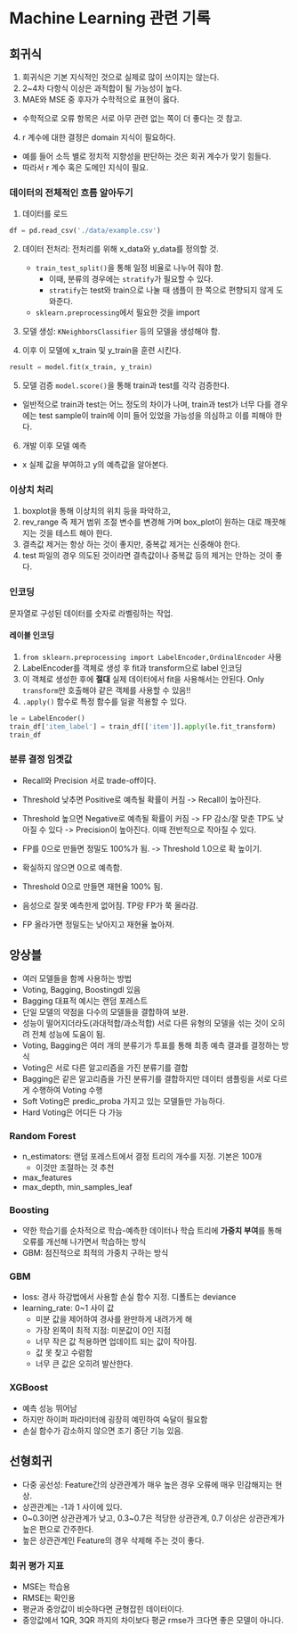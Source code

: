 # Machine Learning 관련 기록
## 회귀식
1. 회귀식은 기본 지식적인 것으로 실제로 많이 쓰이지는 않는다.
2. 2~4차 다항식 이상은 과적합이 될 가능성이 높다.
3. MAE와 MSE 중 후자가 수학적으로 표현이 옳다.
- 수학적으로 오류 항목은 서로 아무 관련 없는 쪽이 더 좋다는 것 참고.
4. r 계수에 대한 결정은 domain 지식이 필요하다.
- 예를 들어 소득 별로 정치적 지향성을 판단하는 것은 회귀 계수가 맞기 힘들다.
- 따라서 r 계수 혹은 도메인 지식이 필요.

### 데이터의 전체적인 흐름 알아두기
1. 데이터를 로드
```python
df = pd.read_csv('./data/example.csv')
```

2. 데이터 전처리: 전처리를 위해 x_data와 y_data를 정의할 것.
    - `train_test_split()`을 통해 일정 비율로 나누어 줘야 함.
        - 이때, 분류의 경우에는 `stratify`가 필요할 수 있다.
        - `stratify`는 test와 train으로 나눌 때 샘플이 한 쪽으로 편향되지 않게 도와준다.
    - `sklearn.preprocessing`에서 필요한 것을 import

3. 모델 생성: `KNeighborsClassifier` 등의 모델을 생성해야 함.

4. 이후 이 모델에 x_train 및 y_train을 훈련 시킨다.
```python
result = model.fit(x_train, y_train)
```

5. 모델 검증
`model.score()`을 통해 train과 test를 각각 검증한다.
- 일반적으로 train과 test는 어느 정도의 차이가 나며, train과 test가 너무 다를 경우에는 test sample이 train에 이미 들어 있었을 가능성을 의심하고 이를 피해야 한다.

6. 개발 이후 모델 예측
- x 실제 값을 부여하고 y의 예측값을 알아본다.

### 이상치 처리
1. boxplot을 통해 이상치의 위치 등을 파악하고,
2. rev_range 즉 제거 범위 조절 변수를 변경해 가며 box_plot이 원하는 대로 깨끗해 지는 것을 테스트 해야 한다.
3. 결측값 제거는 항상 하는 것이 좋지만, 중복값 제거는 신중해야 한다.
4. test 파일의 경우 의도된 것이라면 결측값이나 중복값 등의 제거는 안하는 것이 좋다.

### 인코딩
문자열로 구성된 데이터를 숫자로 라벨링하는 작업.
#### 레이블 인코딩
1. `from sklearn.preprocessing import LabelEncoder,OrdinalEncoder` 사용
2. LabelEncoder를 객체로 생성 후 fit과 transform으로 label 인코딩
3. 이 객체로 생성한 후에 **절대** 실제 데이터에서 fit을 사용해서는 안된다. Only `transform`만 호출해야 같은 객체를 사용할 수 있음!!
4. `.apply()` 함수로 특정 함수를 일괄 적용할 수 있다.
```python
le = LabelEncoder()
train_df['item_label'] = train_df[['item']].apply(le.fit_transform)
train_df
```

### 분류 결정 임곗값
- Recall와 Precision 서로 trade-off이다.
- Threshold 낮추면 Positive로 예측될 확률이 커짐 -> Recall이 높아진다.
- Threshold 높으면 Negative로 예측될 확률이 커짐 -> FP 감소/잘 맞춘 TP도 낮아질 수 있다 -> Precision이 높아진다. 이때 전반적으로 작아질 수 있다.

- FP를 0으로 만들면 정밀도 100%가 됨. -> Threshold 1.0으로 확 높이기.
- 확실하지 않으면 0으로 예측함.

- Threshold 0으로 만들면 재현율 100% 됨.
- 음성으로 잘못 예측한게 없어짐. TP랑 FP가 쭉 올라감.
- FP 올라가면 정밀도는 낮아지고 재현율 높아져.

## 앙상블
- 여러 모델들을 함께 사용하는 방법
- Voting, Bagging, Boostingdl 있음
- Bagging 대표적 예시는 랜덤 포레스트
- 단일 모델의 약점을 다수의 모델들을 결합하여 보완.
- 성능이 떨어지더라도(과대적합/과소적합) 서로 다른 유형의 모델을 섞는 것이 오히려 전체 성능에 도움이 됨.
- Voting, Bagging은 여러 개의 분류기가 투표를 통해 최종 예측 결과를 결정하는 방식
- Voting은 서로 다른 알고리즘을 가진 분류기를 결합
- Bagging은 같은 알고리즘을 가진 분류기를 결합하지만 데이터 샘플링을 서로 다르게 수행하여 Voting 수행
- Soft Voting은 predic_proba 가지고 있는 모델들만 가능하다.
- Hard Voting은 어디든 다 가능

### Random Forest
- n_estimators: 랜덤 포레스트에서 결정 트리의 개수를 지정. 기본은 100개
    - 이것만 조절하는 것 추천
- max_features
- max_depth, min_samples_leaf

### Boosting
- 약한 학습기를 순차적으로 학습-예측한 데이터나 학습 트리에 **가중치 부여**를 통해 오류를 개선해 나가면서 학습하는 방식
- GBM: 점진적으로 최적의 가중치 구하는 방식

### GBM
- loss: 경사 하강법에서 사용할 손실 함수 지정. 디폴트는 deviance
- learning_rate: 0~1 사이 값
    - 미분 값을 제어하여 경사를 완만하게 내려가게 해
    - 가장 왼쪽이 최적 지점: 미분값이 0인 지점
    - 너무 작은 값 적용하면 업데이트 되는 값이 작아짐.
    - 값 못 찾고 수렴함
    - 너무 큰 값은 오히려 발산한다.

### XGBoost
- 예측 성능 뛰어남
- 하지만 하이퍼 파라미터에 굉장히 예민하여 숙달이 필요함
- 손실 함수가 감소하지 않으면 조기 중단 기능 있음.

## 선형회귀
- 다중 공선성: Feature간의 상관관계가 매우 높은 경우 오류에 매우 민감해지는 현상.
- 상관관계는 -1과 1 사이에 있다.
- 0~0.3이면 상관관계가 낮고, 0.3~0.7은 적당한 상관관계, 0.7 이상은 상관관계가 높은 편으로 간주한다.
- 높은 상관관계인 Feature의 경우 삭제해 주는 것이 좋다.

### 회귀 평가 지표
- MSE는 학습용
- RMSE는 확인용
- 평균과 중앙값이 비슷하다면 균형잡힌 데이터이다.
- 중앙값에서 1QR, 3QR 까지의 차이보다 평균 rmse가 크다면 좋은 모델이 아니다.